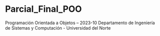 # Parcial_Final_POO
Programación Orientada a Objetos – 2023-10 Departamento de Ingeniería de Sistemas y Computación - Universidad del Norte
